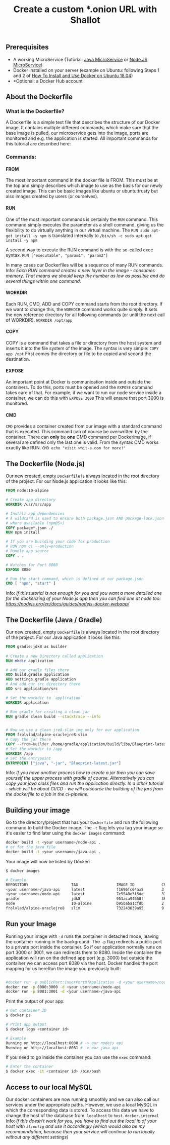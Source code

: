 ﻿---
title: "Create a custom *.onion URL with Shallot"
categories:
  - Post Formats
tags:
  - chat
  - Post Formats
---
## Prerequisites  

- A working MicroService (Tutorial: [Java MicroService]([https://whit-e.com/articles/building-java-rest-api](https://whit-e.com/articles/building-java-rest-api)) or [Node.JS MicroService]([https://whit-e.com/articles/building-nodejs-rest-api](https://whit-e.com/articles/building-nodejs-rest-api)))
- Docker installed on your server (example on Ubuntu: following Steps 1 and 2 of [How To Install and Use Docker on Ubuntu 18.04](https://www.digitalocean.com/community/tutorials/how-to-install-and-use-docker-on-ubuntu-18-04))
- *Optional: a Docker Hub account
## About the Dockerfile
### What is the Dockerfile?
A Dockerfile is a simple text file that describes the structure of our Docker image.
It contains multiple different commands, which make sure that the base image is pulled, our microservice gets into the image, ports are monitored and e.g. the application is started.
All important commands for this tutorial are described here:
### Commands:
#### FROM
The most important command in the docker file is FROM. This must be at the top and simply describes which image to use as the basis for our newly created image. This can be basic images like ubuntu or ubuntu:trusty but also images created by users (or ourselves).
#### RUN
One of the most important commands is certainly the ``RUN`` command. This command simply executes the parameter as a shell command, giving us the flexibility to do virtually anything in our virtual machine. The ``RUN sudo apt-get install -y npm`` is translated internally to ``/bin/sh -c sudo apt-get install -y npm``

A second way to execute the RUN command is with the so-called exec syntax. ``RUN ["executable", "param1", "param2"]``

In many cases our Dockerfiles will be a sequence of many RUN commands. 
Info: *Each RUN command creates a new layer in the image - consumes memory. That means we should keep the number as low as possible and do several things within one command.*

#### WORKDIR
Each RUN, CMD, ADD and COPY command starts from the root directory. If we want to change this, the ``WORKDIR`` command works quite simply. It sets the new reference directory for all following commands (or until the next call of WORKDIR).
``WORKDIR /opt/app``

#### COPY
COPY is a command that takes a file or directory from the host system and inserts it into the file system of the image. The syntax is very simple:
``COPY app /opt``
First comes the directory or file to be copied and second the destination. 

#### EXPOSE
An important point at Docker is communication inside and outside the containers. To do this, ports must be opened and the ``EXPOSE`` command takes care of that. For example, if we want to run our node service inside a container, we can do this with
``EXPOSE 3000``
This will ensure that port 3000 is monitored.

#### CMD
``CMD`` provides a container created from our image with a standard command that is executed. This command can of course be overwritten by the container. There can **only** be **one** CMD command per Dockerimage, if several are defined only the last one is valid. From the syntax CMD works exactly like RUN.
``CMD echo "visit whit-e.com for more!"``

## The Dockerfile (Node.js)
Our new created, empty ``Dockerfile`` is always located in the root directory of the project.
For our Node.js application it looks like this:
```dockerfile
FROM node:10-alpine

# Create app directory
WORKDIR /usr/src/app

# Install app dependencies
# A wildcard is used to ensure both package.json AND package-lock.json are copied
# where available (npm@5+)
COPY package*.json ./
RUN npm install

# If you are building your code for production
# RUN npm ci --only=production
# Bundle app source
COPY . .

# Watches for Port 8080
EXPOSE 8080

# Run the start command, which is defined at our package.json
CMD [ "npm", "start" ]
```

Info: *If this tutorial is not enough for you and you want a more detailed one for the dockerizing of your Node.js app then you can find one at node too: https://nodejs.org/en/docs/guides/nodejs-docker-webapp/*

## The Dockerfile (Java / Gradle)
Our new created, empty ``Dockerfile`` is always located in the root directory of the project.
For our Java application it looks like this:
```dockerfile
FROM gradle:jdk8 as builder
  
# Create a new Directory called application
RUN mkdir application

# Add our gradle files there
ADD build.gradle application
ADD settings.gradle application
# And add our src directory there
ADD src application/src

# Set the workdir to `application`
WORKDIR application

# Run gradle for creating a clean jar
RUN gradle clean build --stacktrace --info


# Now we use a clean jre8-slim img only for our application
FROM frolvlad/alpine-oraclejre8:slim
# Copy the jar there
COPY --from=builder /home/gradle/application/build/libs/Blueprint-latest.jar /app/
# Set the workdir to /app
WORKDIR /app
# Set the entrypoint
ENTRYPOINT ["java", "-jar", "Blueprint-latest.jar"]
```
Info: *If you have another process how to create a jar then you can save yourself the upper process with gradle of course.  Alternatively you can copy your java class files and run the application directly.*
*In a other tutorial - which will be about CI/CD - we will outsource the building of the jars from the dockerfile to a job in the ci-pipeline.*

## Building your image

Go to the directory/project that has your  `Dockerfile`  and run the following command to build the Docker image. The  `-t`  flag lets you tag your image so it's easier to find later using the  `docker images`  command:

```bash
docker build -t <your username>/node-api .
# or for the java file
docker build -t <your username>/java-api .
```

Your image will now be listed by Docker:

```bash
$ docker images

# Example
REPOSITORY                   TAG                 IMAGE ID            CREATED             SIZE
<your username>/java-api     latest              f1696fc64aa8        3 minutes ago       136MB
<your username>/node-api     latest              7e5548e3f5de        33 minutes ago      88.9MB
gradle                       jdk8                951aca94658f        36 hours ago        553MB
node                         10-alpine           b95baba1cfdb        2 months ago        76.4MB
frolvlad/alpine-oraclejre8   slim                732243639a95        9 months ago        123MB
```
## Run your Image

Running your image with  `-d`  runs the container in detached mode, leaving the container running in the background. The  `-p`  flag redirects a public port to a private port inside the container. So if our application normally runs on port 3000 or 3001, we can redirects them to 8080.  Inside the container the application will run on the defined app port (e.g. 3000) but outside the container we can access port 8080 via the host. Docker handles the port mapping for us hereRun the image you previously built:

```bash

#docker run -p publicPort:innerPortOfApplication -d <your username>/node-api
docker run -p 8080:3000 -d <your username>/node-api
docker run -p 8081:3001 -d <your username>/java-api
```

Print the output of your app:

```bash
# Get container ID
$ docker ps

# Print app output
$ docker logs <container id>

# Example
Running on http://localhost:8080 # -> our nodejs api
Running on http://localhost:8081 # -> our java api
```

If you need to go inside the container you can use the  `exec`  command:
```bash
# Enter the container
$ docker exec -it <container id> /bin/bash
```

## Access to our local MySQL
Our docker containers are now running smoothly and we can also call our services under the appropriate paths.
However, we use a local MySQL in which the corresponding data is stored. To access this data we have to change the host of the database from: ``localhost`` to ``host.docker.internal``
Info: *If this doesn't work for you, you have to find out the local ip of your host with ``ifconfig`` and use it accordingly (which would also be my recommendation, because then your service will continue to run locally without any different settings)*

